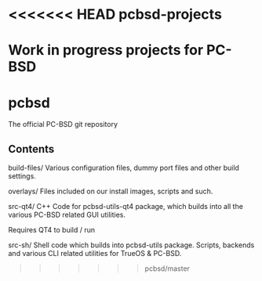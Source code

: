 <<<<<<< HEAD
pcbsd-projects
==============

Work in progress projects for PC-BSD
=======
pcbsd
=====

The official PC-BSD git repository

Contents
---------------------------------

build-files/
  Various configuration files, dummy port files and other build settings.

overlays/ 
  Files included on our install images, scripts and such.

src-qt4/
  C++ Code for pcbsd-utils-qt4 package, which builds into all the various PC-BSD related
  GUI utilities.
  
  Requires QT4 to build / run

src-sh/
  Shell code which builds into pcbsd-utils package. Scripts, backends and various CLI
  related utilities for TrueOS & PC-BSD. 
>>>>>>> pcbsd/master

